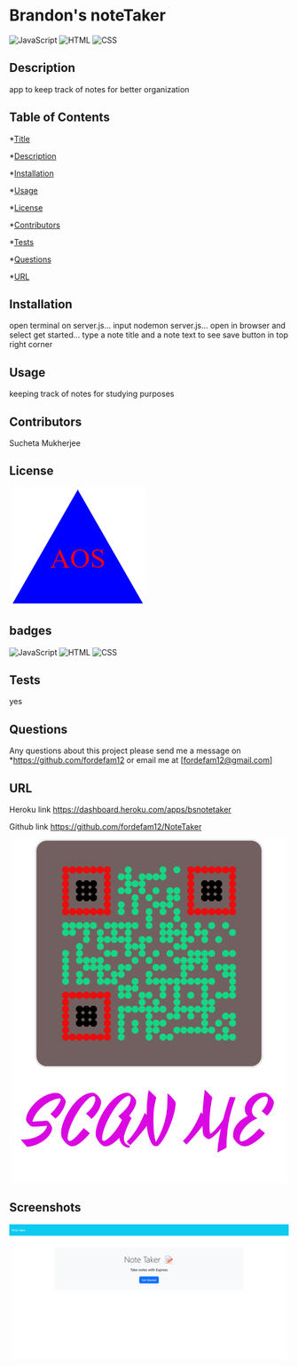 # Brandon's noteTaker
![JavaScript](https://img.shields.io/badge/JavaScript-59.1%25-yellow)
![HTML](https://img.shields.io/badge/HTML-30.2%25-red)
![CSS](https://img.shields.io/badge/CSS-10.7%25-purple)


## Description

 app to keep track of notes for better organization

## Table of Contents
*[Title](#title)

*[Description](#description)
    
*[Installation](#installation)
    
*[Usage](#usage)
    
*[License](#license)
    
*[Contributors](#contributor)
    
*[Tests](#test)
    
*[Questions](#questions)

*[URL](#URL)
    

## Installation

open terminal on server.js...
input nodemon server.js...
open in browser and select get started...
type a note title and a note text to see save button in top right corner

## Usage

keeping track of notes for studying purposes

## Contributors
Sucheta Mukherjee

## License
![aos logo](<aos logo.svg.png>)


## badges
![JavaScript](https://img.shields.io/badge/JavaScript-59.1%25-yellow)
![HTML](https://img.shields.io/badge/HTML-30.2%25-red)
![CSS](https://img.shields.io/badge/CSS-10.7%25-purple)

## Tests
yes

## Questions
Any questions about this project please send me a message on *https://github.com/fordefam12 or email me at [fordefam12@gmail.com]

## URL

  Heroku link
  https://dashboard.heroku.com/apps/bsnotetaker

  Github link 
  https://github.com/fordefam12/NoteTaker

![QR code](<frame (4).png>)

## Screenshots

![screenshot](<Note Taker (1).png>)